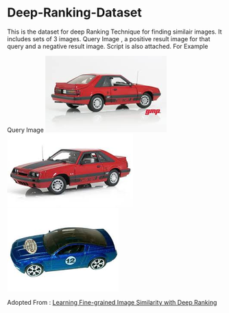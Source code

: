 # Deep-Ranking-Dataset
This is the dataset for deep Ranking Technique for finding similair images. It includes sets of 3 images. Query Image , a positive result image for that query and a negative result image. Script is also attached.
For Example

Query Image
![Query Image](dataset2/1985%2Bmustang_3774/Q.jpg) ![Positive Image](dataset2/1985%2Bmustang_3774/P.jpg) ![Negative Image](dataset2/1985%2Bmustang_3774/N.jpg)

Adopted From : 
[Learning Fine-grained Image Similarity with Deep Ranking](https://users.eecs.northwestern.edu/~jwa368/pdfs/deep_ranking.pdf)
